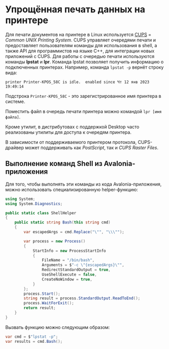 # Упрощённая печать данных на принтере

Для печати документов на принтере в Linux используется [CUPS](https://openprinting.github.io/cups/) = _Common UNIX Printing System_. CUPS управляет очередями печати и предоставляет пользователям команды для использования в shell, а также API для программистов на языке C++, для интеграции новых приложений с CUPS. Для работы с очередью печати используются команды **lpstat** и **lpr**. Команда lpstat позволяет получить информацию о подключенных принтерах. Например, команда `lpstat -p` вернёт строку вида:

``` console
printer Printer-KPOS_58C is idle.  enabled since Чт 12 янв 2023 19:49:14
```

Подстрока `Printer-KPOS_58C` - это зарегистрированное имя принтера в системе.

Поместить файл в очередь печати принтера можно командой `lpr [имя файла]`.

Кроме утилит, в дистрибутовах с поддержкой Desktop часто реализованы утилиты для доступа к очередям принтера.

В зависимости от поддерживаемого принтером протокола, CUPS-драйвер может поддерживать как _PostScript_, так и _CUPS Raster Files_.

## Выполнение команд Shell из Avalonia-приложения

Для того, чтобы выполнять эти команды из кода Avalonia-приложения, можно использовать специализированную helper-функцию:

``` csharp
using System;
using System.Diagnostics;

public static class ShellHelper
{
    public static string Bash(this string cmd)
    {
        var escapedArgs = cmd.Replace("\"", "\\\"");

        var process = new Process()
        {
            StartInfo = new ProcessStartInfo
            {
                FileName = "/bin/bash",
                Arguments = $"-c \"{escapedArgs}\"",
                RedirectStandardOutput = true,
                UseShellExecute = false,
                CreateNoWindow = true,
            }
        };
        process.Start();
        string result = process.StandardOutput.ReadToEnd();
        process.WaitForExit();
        return result;
    }
}
```

Вызвать функцию можно следующим образом:

``` csharp
var cmd = $"lpstat -p";
var results = cmd.Bash();
```
